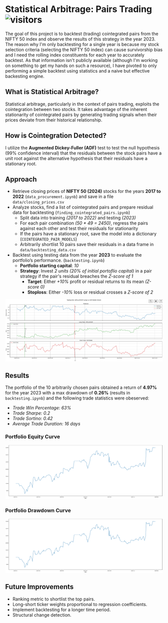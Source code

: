 # Statistical Arbitrage: Pairs Trading ![visitors](https://visitor-badge.laobi.icu/badge?page_id=arnavkohli.statistical-arbitrage-pairs-trading)

The goal of this project is to backtest (trading) cointegrated pairs from the NIFTY 50 index and observe the results of this strategy in the year 2023. The reason why I'm only backtesting for a single year is because my stock selection criteria (selecting the NIFTY 50 index) can cause survivorship bias and I need the rolling index constituents for each year to accurately backtest. As that information isn't publicly available (although I'm working on something to get my hands on such a resource), I have pivoted to only performing a simple backtest using statistics and a naive but effective backesting engine.

## What is Statistical Arbitrage?

Statistical arbitrage, particularly in the context of pairs trading, exploits the cointegration between two stocks. It takes advantage of the inherent stationarity of cointegrated pairs by generating trading signals when their prices deviate from their historical relationship.

## How is Cointegration Detected?

I utilize the **Augmented Dickey-Fuller (ADF)** test to test the null hypothesis (99% confidence interval) that the residuals between the stock pairs have a unit root against the alternative hypothesis that their residuals have a stationary root.

## Approach

- Retrieve closing prices of **NIFTY 50 (2024)** stocks for the years **2017 to 2022** (```data_procurement.ipynb```) and save in a file ```data/closing_prices.csv```
- Analyze stocks, find a list of cointegrated pairs and prepare residual data for backtesting (```finding_cointegrated_pairs.ipynb```)
  - Split data into training _(2017 to 2022)_ and testing _(2023)_
  - For each pair combination _(50 * 49 = 2450)_, regress the pairs against each other and test their residuals for stationarity
  - If the pairs have a stationary root, save the model into a dictionary (```COINTEGRATED_PAIR_MODELS```)
  - Arbitrarily shortlist 10 pairs save their residuals in a data frame in ```data/backtesting_data.csv```
- Backtest using testing data from the year **2023** to evaluate the portfolio’s performance. (```backtesting.ipynb```)
  - **Portfolio starting capital**: _10_
  - **Strategy**: Invest _2 units (20% of initial portoflio capital)_ in a pair strategy if the pair's residual breaches the _Z-score of 1_
    - **Target**: Either _+10%_ profit or residual returns to its mean _(Z-score 0)_
    - **Stoploss**: Either _-10%_ loss or residual crosses a _Z-score of 2_
  
![Backtesting Example](./imgs/apollohosp_hdfcbank.png)

## Results
The portfolio of the 10 arbitrarily chosen pairs obtained a return of **4.97%** for the year 2023 with a max drawdown of **0.26%** (results in ```backtesting.ipynb```) and the following trade statistics were obeserved:
- _Trade Win Percentage: 63%_
- _Trade Sharpe: 0.2_
- _Trade Sortino: 0.42_
- _Average Trade Duration: 16 days_
### Portfolio Equity Curve
![Portfolio Equity Curve](./imgs/portfolio-equity-curve.png)

### Portfolio Drawdown Curve
![Portfolio Drawdown Curve](./imgs/portfolio-equity-curve.png)

## Future Improvements

- Ranking metric to shortlist the top pairs.
- Long-short ticker weights proportional to regression coefficients.
- Implement backtesting for a longer time period.
- Structural change detection.

